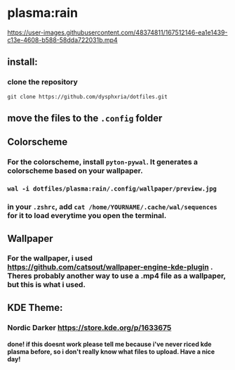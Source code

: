 # plasma:rain



https://user-images.githubusercontent.com/48374811/167512146-ea1e1439-c13e-4608-b588-58dda722031b.mp4

## install: 
### clone the repository 
``git clone https://github.com/dysphxria/dotfiles.git``
## move the files to the ``.config`` folder

## Colorscheme
### For the colorscheme, install ``pyton-pywal``. It generates a colorscheme based on your wallpaper. 
### ``wal -i dotfiles/plasma:rain/.config/wallpaper/preview.jpg``
### in your ``.zshrc``, add ``cat /home/YOURNAME/.cache/wal/sequences`` for it to load everytime you open the terminal.

## Wallpaper
### For the wallpaper, i used https://github.com/catsout/wallpaper-engine-kde-plugin . Theres probably another way to use a .mp4 file as a wallpaper, but this is what i used.

## KDE Theme: 
### Nordic Darker https://store.kde.org/p/1633675

#### done! if this doesnt work please tell me because i've never riced kde plasma before, so i don't really know what files to upload. Have a nice day!
